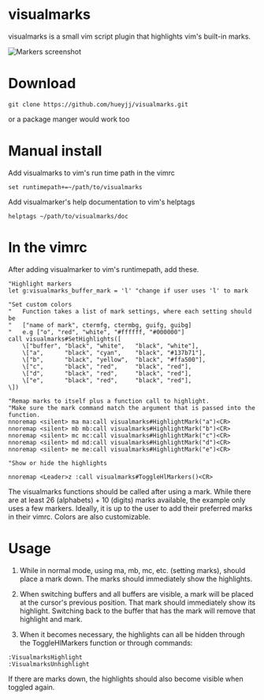 visualmarks
======

visualmarks is a small vim script plugin that highlights vim's built-in marks.

![Markers screenshot](https://raw.githubusercontent.com/hueyjj/visualmarks/master/screenshots/markers.PNG)

Download
=======

    git clone https://github.com/hueyjj/visualmarks.git

or a package manger would work too

Manual install
=======

Add visualmarks to vim's run time path in the vimrc

    set runtimepath+=~/path/to/visualmarks

Add visualmarker's help documentation to vim's helptags

    helptags ~/path/to/visualmarks/doc

In the vimrc
======
After adding visualmarker to vim's runtimepath, add these.

```vim
"Highlight markers
let g:visualmarks_buffer_mark = 'l' "change if user uses 'l' to mark

"Set custom colors
"   Function takes a list of mark settings, where each setting should be
"   ["name of mark", ctermfg, ctermbg, guifg, guibg]
"   e.g ["o", "red", "white", "#ffffff, "#000000"]
call visualmarks#SetHighlights([ 
    \["buffer", "black", "white",   "black", "white"],
    \["a",      "black", "cyan",    "black", "#137b71"],
    \["b",      "black", "yellow",  "black", "#ffa500"],
    \["c",      "black", "red",     "black", "red"],
    \["d",      "black", "red",     "black", "red"],
    \["e",      "black", "red",     "black", "red"],
\])

"Remap marks to itself plus a function call to highlight.
"Make sure the mark command match the argument that is passed into the function.
nnoremap <silent> ma ma:call visualmarks#HighlightMark("a")<CR>
nnoremap <silent> mb mb:call visualmarks#HighlightMark("b")<CR>
nnoremap <silent> mc mc:call visualmarks#HighlightMark("c")<CR>
nnoremap <silent> md md:call visualmarks#HighlightMark("d")<CR>
nnoremap <silent> me me:call visualmarks#HighlightMark("e")<CR>

"Show or hide the highlights

nnoremap <Leader>z :call visualmarks#ToggleHlMarkers()<CR>
```

The visualmarks functions should be called after using a mark. While there
are at least 26 (alphabets) + 10 (digits) marks available, the example only uses a few markers.
Ideally, it is up to the user to add their preferred marks in their vimrc.
Colors are also customizable.

Usage
=======
1) While in normal mode, using ma, mb, mc, etc. (setting marks), should place a mark down. The marks should
immediately show the highlights.

2) When switching buffers and all buffers are visible, a mark will be placed at the cursor's previous position. That
mark should immediately show its highlight. Switching back to the buffer that has the mark will remove that highlight and mark.

3) When it becomes necessary, the highlights can all be hidden through the ToggleHlMarkers function or through commands:

```vim
:VisualmarksHighlight
:VisualmarksUnhighlight
```

If there are marks down, the highlights should also become visible when toggled again.
